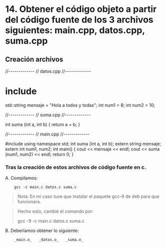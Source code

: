 # 14. Obtener el código objeto a partir del código fuente de los 3 archivos siguientes: main.cpp, datos.cpp, suma.cpp

## Creación archivos

//-------------
// datos.cpp
//-------------

# include <string>
std::string mensaje = "Hola a todos y todas";
int num1 = 8;
int num2 = 10;
  

//-------------
// suma.cpp
//-------------
  
int suma (int a, int b) 
{
  return a + b;
}
  
  
//-------------
// main.cpp
//-------------
  
#include <iostream>
using namespace std;
int suma (int a, int b);
extern string mensaje;
extern int num1, num2;
int main()
{
  cout << mensaje << endl;
  cout << suma (num1, num2) << endl;
  return 0;
}

  

### Tras la creación de estos archivos de código fuente en c.

A. Compilamos:

        gcc -c main.c datos.c suma.c
        
> Nota: En mi caso tuve que instalar el paquete gcc-9 de deb para que funcionara.

> Hecho esto, cambié el comando por:
> 
>  gcc -9 -c main.c datos.c suma.c


B. Deberíamos obtener lo siguiente:

        _main.o_   _datos.o_   _suma.o_
